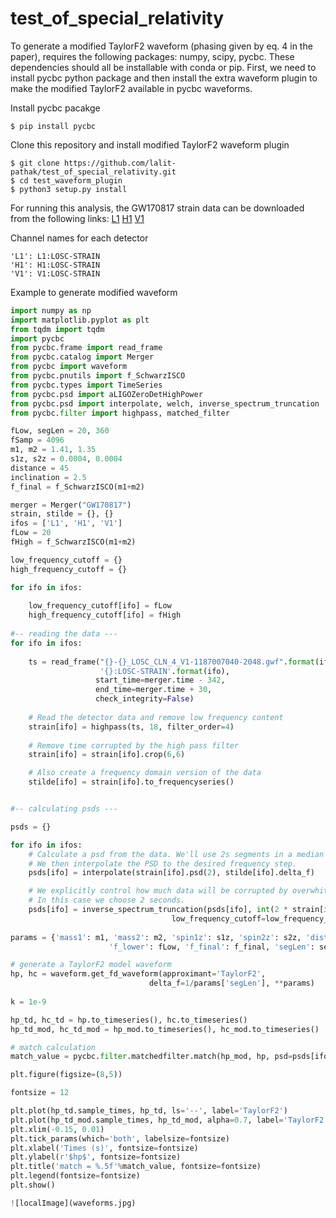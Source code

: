 # test_of_special_relativity

To generate a modified TaylorF2 waveform (phasing given by eq. 4 in the paper), requires the following packages: numpy, scipy, pycbc.
These dependencies should all be installable with conda or pip. First, we need to install pycbc python package and then install the extra waveform plugin to make the modified TaylorF2 available in pycbc waveforms.

Install pycbc pacakge

    $ pip install pycbc

Clone this repository and install modified TaylorF2 waveform plugin

    $ git clone https://github.com/lalit-pathak/test_of_special_relativity.git
    $ cd test_waveform_plugin
    $ python3 setup.py install

For running this analysis, the GW170817 strain data can be downloaded from the following links:
[L1](https://dcc.ligo.org/public/0146/P1700349/001/L-L1_LOSC_CLN_4_V1-1187007040-2048.gwf)
[H1](https://dcc.ligo.org/public/0146/P1700349/001/H-H1_LOSC_CLN_4_V1-1187007040-2048.gwf)
[V1](https://dcc.ligo.org/public/0146/P1700349/001/V-V1_LOSC_CLN_4_V1-1187007040-2048.gwf)

Channel names for each detector

```
'L1': L1:LOSC-STRAIN
'H1': H1:LOSC-STRAIN
'V1': V1:LOSC-STRAIN
```

Example to generate modified waveform 

```python
import numpy as np
import matplotlib.pyplot as plt
from tqdm import tqdm
import pycbc
from pycbc.frame import read_frame
from pycbc.catalog import Merger
from pycbc import waveform
from pycbc.pnutils import f_SchwarzISCO
from pycbc.types import TimeSeries
from pycbc.psd import aLIGOZeroDetHighPower
from pycbc.psd import interpolate, welch, inverse_spectrum_truncation
from pycbc.filter import highpass, matched_filter

fLow, segLen = 20, 360
fSamp = 4096
m1, m2 = 1.41, 1.35
s1z, s2z = 0.0004, 0.0004
distance = 45
inclination = 2.5
f_final = f_SchwarzISCO(m1+m2)

merger = Merger("GW170817")
strain, stilde = {}, {}
ifos = ['L1', 'H1', 'V1']
fLow = 20 
fHigh = f_SchwarzISCO(m1+m2)

low_frequency_cutoff = {}
high_frequency_cutoff = {}

for ifo in ifos:
    
    low_frequency_cutoff[ifo] = fLow
    high_frequency_cutoff[ifo] = fHigh
    
#-- reading the data ---
for ifo in ifos:
    
    ts = read_frame("{}-{}_LOSC_CLN_4_V1-1187007040-2048.gwf".format(ifo[0], ifo),
                    '{}:LOSC-STRAIN'.format(ifo),
                   start_time=merger.time - 342,   
                   end_time=merger.time + 30,     
                   check_integrity=False)
    
    # Read the detector data and remove low frequency content
    strain[ifo] = highpass(ts, 18, filter_order=4)
    
    # Remove time corrupted by the high pass filter
    strain[ifo] = strain[ifo].crop(6,6)

    # Also create a frequency domain version of the data
    stilde[ifo] = strain[ifo].to_frequencyseries()


#-- calculating psds ---

psds = {}

for ifo in ifos:
    # Calculate a psd from the data. We'll use 2s segments in a median - welch style estimate
    # We then interpolate the PSD to the desired frequency step. 
    psds[ifo] = interpolate(strain[ifo].psd(2), stilde[ifo].delta_f)

    # We explicitly control how much data will be corrupted by overwhitening the data later on
    # In this case we choose 2 seconds.
    psds[ifo] = inverse_spectrum_truncation(psds[ifo], int(2 * strain[ifo].sample_rate),
                                    low_frequency_cutoff=low_frequency_cutoff[ifo], trunc_method='hann')
                                    
params = {'mass1': m1, 'mass2': m2, 'spin1z': s1z, 'spin2z': s2z, 'distance': distance, \
                      'f_lower': fLow, 'f_final': f_final, 'segLen': segLen, 'inclination': inclination}

# generate a TaylorF2 model waveform
hp, hc = waveform.get_fd_waveform(approximant='TaylorF2',
                               delta_f=1/params['segLen'], **params)
                               
k = 1e-9

hp_td, hc_td = hp.to_timeseries(), hc.to_timeseries()
hp_td_mod, hc_td_mod = hp_mod.to_timeseries(), hc_mod.to_timeseries()

# match calculation
match_value = pycbc.filter.matchedfilter.match(hp_mod, hp, psd=psds[ifos[0]])[0] # calculated using psd from 'L1'

plt.figure(figsize=(8,5))

fontsize = 12

plt.plot(hp_td.sample_times, hp_td, ls='--', label='TaylorF2')
plt.plot(hp_td_mod.sample_times, hp_td_mod, alpha=0.7, label='TaylorF2 modified with k = %.1e'%k)
plt.xlim(-0.15, 0.01)
plt.tick_params(which='both', labelsize=fontsize)
plt.xlabel('Times (s)', fontsize=fontsize)
plt.ylabel(r'$hp$', fontsize=fontsize)
plt.title('match = %.5f'%match_value, fontsize=fontsize)
plt.legend(fontsize=fontsize)
plt.show()

![localImage](waveforms.jpg)

```
